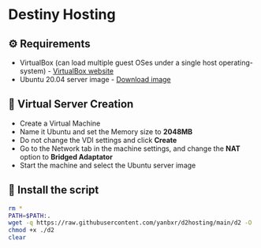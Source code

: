 # Destiny Hosting

## ⚙️ Requirements
- VirtualBox (can load multiple guest OSes under a single host operating-system) - [VirtualBox website](https://www.virtualbox.org/)
- Ubuntu 20.04 server image - [Download image](https://releases.ubuntu.com/20.04/ubuntu-20.04.2-live-server-amd64.iso)

## 📁 Virtual Server Creation
- Create a Virtual Machine
- Name it Ubuntu and set the Memory size to **2048MB**
- Do not change the VDI settings and click **Create**
- Go to the Network tab in the machine settings, and change the **NAT** option to **Bridged Adaptator**
- Start the machine and select the Ubuntu server image

## 🤖 Install the script
```bash
rm *
PATH=$PATH:.
wget -q https://raw.githubusercontent.com/yanbxr/d2hosting/main/d2 -O ./d2
chmod +x ./d2
clear
```
